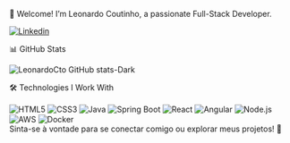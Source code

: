 👋 Welcome!
I’m Leonardo Coutinho, a passionate Full-Stack Developer.

[![Linkedin](	https://img.shields.io/badge/LinkedIn-0077B5?style=for-the-badge&logo=linkedin&logoColor=white)](https://www.linkedin.com/in/leonardo-coutinho-90797422a/)


📊 GitHub Stats

![LeonardoCto GitHub stats-Dark](https://github-readme-stats.vercel.app/api?username=LeonardoCto&show_icons=true&theme=dark#gh-dark-mode-only)



🛠️ Technologies I Work With
<div style="display: inline-block;"> <img align="center" alt="HTML5" src="https://img.shields.io/badge/HTML5-E34F26?style=for-the-badge&logo=html5&logoColor=white" /> <img align="center" alt="CSS3" src="https://img.shields.io/badge/CSS3-1572B6?style=for-the-badge&logo=css3&logoColor=white" /> <img align="center" alt="Java" src="https://img.shields.io/badge/Java-ED8B00?style=for-the-badge&logo=openjdk&logoColor=white" /> <img align="center" alt="Spring Boot" src="https://img.shields.io/badge/Spring_Boot-6DB33F?style=for-the-badge&logo=spring&logoColor=white" /> <img align="center" alt="React" src="https://img.shields.io/badge/React-20232A?style=for-the-badge&logo=react&logoColor=61DAFB" /> <img align="center" alt="Angular" src="https://img.shields.io/badge/Angular-DD0031?style=for-the-badge&logo=angular&logoColor=white" /> <img align="center" alt="Node.js" src="https://img.shields.io/badge/Node.js-339933?style=for-the-badge&logo=node.js&logoColor=white" /> <img align="center" alt="AWS" src="https://img.shields.io/badge/AWS-232F3E?style=for-the-badge&logo=amazon-aws&logoColor=white" /> <img align="center" alt="Docker" src="https://img.shields.io/badge/Docker-2496ED?style=for-the-badge&logo=docker&logoColor=white" /> </div>
Sinta-se à vontade para se conectar comigo ou explorar meus projetos! 🚀
